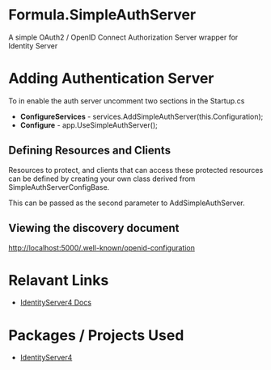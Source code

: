 # Formula.SimpleAuthServer
A simple OAuth2 / OpenID Connect Authorization Server wrapper for Identity Server

# Adding Authentication Server
To in enable the auth server uncomment two sections in the Startup.cs
- **ConfigureServices** - services.AddSimpleAuthServer(this.Configuration);
- **Configure** - app.UseSimpleAuthServer();

## Defining Resources and Clients
Resources to protect, and clients that can access these protected resources can be defined
by creating your own class derived from SimpleAuthServerConfigBase.

This can be passed as the second parameter to AddSimpleAuthServer.

## Viewing the discovery document
[http://localhost:5000/.well-known/openid-configuration](http://localhost:5000/.well-known/openid-configuration)

# Relavant Links
- [IdentityServer4 Docs](https://identityserver4.readthedocs.io)

# Packages / Projects Used
- [IdentityServer4](https://www.nuget.org/packages/IdentityServer4/)
